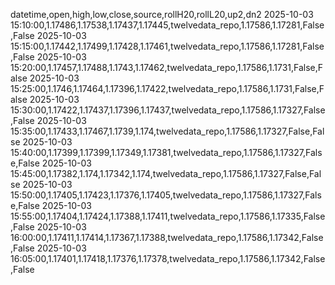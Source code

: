 datetime,open,high,low,close,source,rollH20,rollL20,up2,dn2
2025-10-03 15:10:00,1.17486,1.17538,1.17437,1.17445,twelvedata_repo,1.17586,1.17281,False,False
2025-10-03 15:15:00,1.17442,1.17499,1.17428,1.17461,twelvedata_repo,1.17586,1.17281,False,False
2025-10-03 15:20:00,1.17457,1.17488,1.1743,1.17462,twelvedata_repo,1.17586,1.1731,False,False
2025-10-03 15:25:00,1.1746,1.17464,1.17396,1.17422,twelvedata_repo,1.17586,1.1731,False,False
2025-10-03 15:30:00,1.17422,1.17437,1.17396,1.17437,twelvedata_repo,1.17586,1.17327,False,False
2025-10-03 15:35:00,1.17433,1.17467,1.1739,1.174,twelvedata_repo,1.17586,1.17327,False,False
2025-10-03 15:40:00,1.17399,1.17399,1.17349,1.17381,twelvedata_repo,1.17586,1.17327,False,False
2025-10-03 15:45:00,1.17382,1.174,1.17342,1.174,twelvedata_repo,1.17586,1.17327,False,False
2025-10-03 15:50:00,1.17405,1.17423,1.17376,1.17405,twelvedata_repo,1.17586,1.17327,False,False
2025-10-03 15:55:00,1.17404,1.17424,1.17388,1.17411,twelvedata_repo,1.17586,1.17335,False,False
2025-10-03 16:00:00,1.17411,1.17414,1.17367,1.17388,twelvedata_repo,1.17586,1.17342,False,False
2025-10-03 16:05:00,1.17401,1.17418,1.17376,1.17378,twelvedata_repo,1.17586,1.17342,False,False
